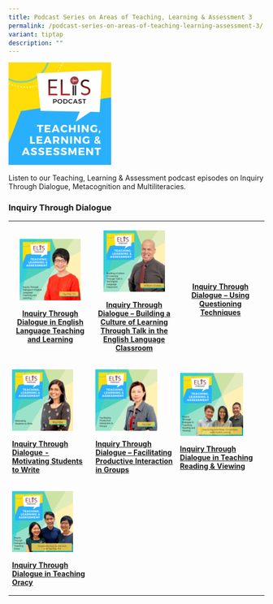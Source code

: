 ```yaml
---
title: Podcast Series on Areas of Teaching, Learning & Assessment 3
permalink: /podcast-series-on-areas-of-teaching-learning-assessment-3/
variant: tiptap
description: ""
---
```

<p></p>
<div class="isomer-image-wrapper">
<img style="width: 40%;" height="auto" width="100%" alt="" src="/images/teaching-learning-and-assessment.png">
</div>
<p>Listen to our Teaching, Learning &amp; Assessment podcast episodes on
Inquiry Through Dialogue, Metacognition and Multiliteracies.</p>
<h3>Inquiry Through Dialogue</h3>
<table style="minWidth: 75px">
<colgroup>
<col>
<col>
<col>
</colgroup>
<tbody>
<tr>
<th rowspan="1" colspan="1">
<p></p>
<div class="isomer-image-wrapper">
<img style="width: 80%;" height="auto" width="100%" alt="" src="/images/ep-21-tla-11-my.png">
</div>
<p><a href="https://elis.moe.edu.sg/elis/resources/listen/inquiry-through-dialogue-in-english-language-teaching-and-learning/" rel="noopener noreferrer nofollow" target="_blank">Inquiry Through Dialogue in English Language Teaching and Learning</a>
</p>
<p></p>
</th>
<th rowspan="1" colspan="1">
<p></p>
<div class="isomer-image-wrapper">
<img style="width: 80%;" height="auto" width="100%" alt="" src="/images/Building a Culture of Learning Through Talk in the English Language Classroom.jpg">
</div>
<p><a href="https://elis.moe.edu.sg/elis/resources/listen/master-teacher-william-grosse-talks-about-inquiry-through-dialogue/" rel="noopener noreferrer nofollow" target="_blank">Inquiry Through Dialogue – Building a Culture of Learning Through Talk in the English Language Classroom</a>
</p>
</th>
<th rowspan="1" colspan="1">
<p></p>
<div class="isomer-image-wrapper">
<img style="width: 78%;" height="auto" width="100%" alt="" src="/images/Inquiry Through Dialogue – Using Questioning Techniques.jpg">
</div>
<p><a href="https://elis.moe.edu.sg/elis/resources/listen/master-teacher-audrey-lee-talks-about-questioning-techniques/" rel="noopener noreferrer nofollow" target="_blank">Inquiry Through Dialogue – Using Questioning Techniques</a>
</p>
<p></p>
</th>
</tr>
<tr>
<td rowspan="1" colspan="1">
<p></p>
<div class="isomer-image-wrapper">
<img style="width: 80%;" height="auto" width="100%" alt="" src="/images/3b56bb985f6804d2e8930d023ac19d798.jpg">
</div>
<p><strong><a href="https://elis.moe.edu.sg/elis/resources/listen/master-teacher-rita-pillai-talks-about-motivating-students-to-write/" rel="noopener noreferrer nofollow" target="_blank">Inquiry Through Dialogue - Motivating Students to Write</a></strong>
</p>
</td>
<td rowspan="1" colspan="1">
<p></p>
<div class="isomer-image-wrapper">
<img style="width: 80%;" height="auto" width="100%" alt="" src="/images/4dd0161613d254859a5821aced6fb0598.jpg">
</div>
<p><strong><a href="https://elis.moe.edu.sg/elis/resources/listen/student-groupings-for-productive-interaction/" rel="noopener noreferrer nofollow" target="_blank">Inquiry Through Dialogue – Facilitating Productive Interaction in Groups</a></strong>
</p>
</td>
<td rowspan="1" colspan="1">
<p></p>
<div class="isomer-image-wrapper">
<img style="width: 78%;" height="auto" width="100%" alt="" src="/images/Cover_Art_with_titles_and_names__8_.png">
</div>
<p><strong><a href="https://elis.moe.edu.sg/elis/resources/listen/inquiry-through-dialogue-in-teaching-reading-and-viewing/" rel="noopener noreferrer nofollow" target="_blank">Inquiry Through Dialogue in Teaching Reading &amp; Viewing</a></strong>
</p>
<p></p>
</td>
</tr>
<tr>
<td rowspan="1" colspan="1">
<p></p>
<div class="isomer-image-wrapper">
<img style="width: 80%;" height="auto" width="100%" alt="" src="/images/Cover_Art_with_titles_and_names__14_.png">
</div>
<p><strong><a href="https://elis.moe.edu.sg/elis/resources/listen/inquiry-through-dialogue-in-teaching-oracy/" rel="noopener noreferrer nofollow" target="_blank">Inquiry Through Dialogue in Teaching Oracy</a></strong>
</p>
</td>
<td rowspan="1" colspan="1">
<p></p>
</td>
<td rowspan="1" colspan="1">
<p></p>
</td>
</tr>
</tbody>
</table>
<p></p>